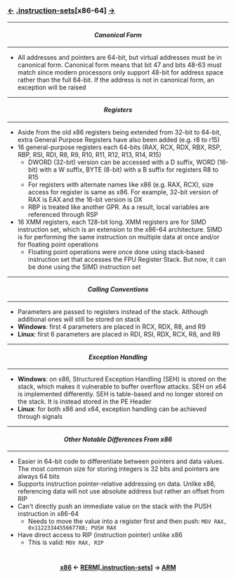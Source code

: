 ### <a href="/contents/instruction-sets/x86.md"><-</a> [.instruction-sets](instruction-sets.md)[__x86-64__] <a href="ARM.md">-></a>

---
#### *<p align='center'> Canonical Form </p>*
---
* All addresses and pointers are 64-bit, but virtual addresses must be in canonical form. Canonical form means that bit 47 and bits 48-63 must match since modern processors only support 48-bit for address space rather than the full 64-bit. If the address is not in canonical form, an exception will be raised

---
#### *<p align='center'> Registers </p>*
---
* Aside from the old x86 registers being extended from 32-bit to 64-bit, extra General Purpose Registers have also been added (e.g. r8 to r15)
* 16 general-purpose registers each 64-bits (RAX, RCX, RDX, RBX, RSP, RBP, RSI, RDI, R8, R9, R10, R11, R12, R13, R14, R15)
  * DWORD (32-bit) version can be accessed with a D suffix, WORD (16-bit) with a W suffix, BYTE (8-bit) with a B suffix for registers R8 to R15
  * For registers with alternate names like x86 (e.g. RAX, RCX), size access for register is same as x86. For example, 32-bit version of RAX is EAX and the 16-bit version is DX
  * RBP is treated like another GPR. As a result, local variables are referenced through RSP
* 16 XMM registers, each 128-bit long. XMM registers are for SIMD instruction set, which is an extension to the x86-64 architecture. SIMD is for performing the same instruction on multiple data at once and/or for floating point operations
  * Floating point operations were once done using stack-based instruction set that accesses the FPU Register Stack. But now, it can be done using the SIMD instruction set

---
#### *<p align='center'> Calling Conventions </p>*
---
* Parameters are passed to registers instead of the stack. Although additional ones will still be stored on stack
* __Windows__: first 4 parameters are placed in RCX, RDX, R8, and R9
* __Linux__: first 6 parameters are placed in RDI, RSI, RDX, RCX, R8, and R9

---
#### *<p align='center'> Exception Handling </p>*
---
* __Windows__: on x86, Structured Exception Handling (SEH) is stored on the stack, which makes it vulnerable to buffer overflow attacks. SEH on x64 is implemented differently. SEH is table-based and no longer stored on the stack. It is instead stored in the PE Header
* __Linux__: for both x86 and x64, exception handling can be achieved through signals

---
#### *<p align='center'> Other Notable Differences From x86 </p>*
---
* Easier in 64-bit code to differentiate between pointers and data values. The most common size for storing integers is 32 bits and pointers are always 64 bits
* Supports instruction pointer-relative addressing on data. Unlike x86, referencing data will not use absolute address but rather an offset from RIP
* Can't directly push an immediate value on the stack with the PUSH instruction in x86-64
  * Needs to move the value into a register first and then push: ``` MOV RAX, 0x1122334455667788; PUSH RAX ```
* Have direct access to RIP (instruction pointer) unlike x86
  * This is valid: ```MOV RAX, RIP ```

#
<strong><p align='center'><a href="/contents/instruction-sets/x86.md">x86</a> <- <a href="/README.md#-reverse-engineering-reference-manual-beta-">RERM</a>[<a href="instruction-sets.md">.instruction-sets</a>] -> <a href="ARM.md">ARM</a></p></strong>
